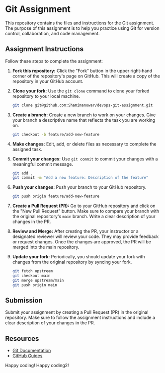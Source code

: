 # Git Assignment

This repository contains the files and instructions for the Git assignment. The purpose of this assignment is to help you practice using Git for version control, collaboration, and code management.

## Assignment Instructions

Follow these steps to complete the assignment:

1. **Fork this repository:** Click the "Fork" button in the upper right-hand corner of the repository's page on GitHub. This will create a copy of the repository in your GitHub account.

2. **Clone your fork:** Use the `git clone` command to clone your forked repository to your local machine.

    ```bash
    git clone git@github.com:Shamimanowar/devops-git-assignment.git
    ```

3. **Create a branch:** Create a new branch to work on your changes. Give your branch a descriptive name that reflects the task you are working on.

    ```bash
    git checkout -b feature/add-new-feature
    ```

4. **Make changes:** Edit, add, or delete files as necessary to complete the assigned task.

5. **Commit your changes:** Use `git commit` to commit your changes with a meaningful commit message.

    ```bash
    git add .
    git commit -m "Add a new feature: Description of the feature"
    ```

6. **Push your changes:** Push your branch to your GitHub repository.

    ```bash
    git push origin feature/add-new-feature
    ```

7. **Create a Pull Request (PR):** Go to your GitHub repository and click on the "New Pull Request" button. Make sure to compare your branch with the original repository's `main` branch. Write a clear description of your changes in the PR.

8. **Review and Merge:** After creating the PR, your instructor or a designated reviewer will review your code. They may provide feedback or request changes. Once the changes are approved, the PR will be merged into the main repository.

9. **Update your fork:** Periodically, you should update your fork with changes from the original repository by syncing your fork.

    ```bash
    git fetch upstream
    git checkout main
    git merge upstream/main
    git push origin main
    ```

## Submission

Submit your assignment by creating a Pull Request (PR) in the original repository. Make sure to follow the assignment instructions and include a clear description of your changes in the PR.

## Resources

- [Git Documentation](https://git-scm.com/doc)
- [GitHub Guides](https://guides.github.com/)

Happy coding!
Happy coding2!
